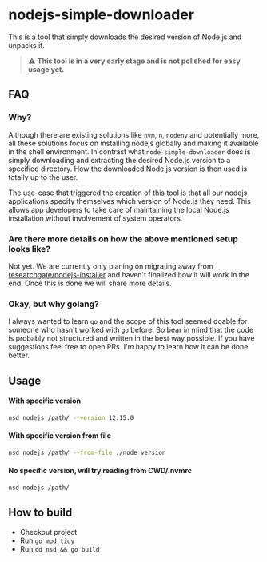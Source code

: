 # nodejs-simple-downloader

This is a tool that simply downloads the desired version of Node.js and unpacks
it.

> :warning: **This tool is in a very early stage and is not polished for easy usage yet.**

## FAQ

### Why?

Although there are existing solutions like `nvm`, `n`, `nodenv` and potentially
more, all these solutions focus on installing nodejs globally and making it
available in the shell environment. In contrast what `node-simple-downloader` does is
simply downloading and extracting the desired Node.js version to a specified directory.
How the downloaded Node.js version is then used is totally up to the user. 

The use-case that triggered the creation of this tool is that all our nodejs applications
specify themselves which version of Node.js they need. This allows app developers to take 
care of maintaining the local Node.js installation without involvement of system operators.

### Are there more details on how the above mentioned setup looks like?

Not yet. We are currently only planing on migrating away from 
[researchgate/nodejs-installer](https://github.com/researchgate/nodejs-installer/tree/researchgate)
and haven't finalized how it will work in the end. Once this is done we will share more details.

### Okay, but why golang?

I always wanted to learn `go` and the scope of this tool seemed doable for
someone who hasn't worked with `go` before. So bear in mind that the code is probably not
structured and written in the best way possible. If you have suggestions feel
free to open PRs. I'm happy to learn how it can be done better.

## Usage

#### With specific version

```bash
nsd nodejs /path/ --version 12.15.0
```

#### With specific version from file

```bash
nsd nodejs /path/ --from-file ./node_version
```

#### No specific version, will try reading from CWD/.nvmrc

```bash
nsd nodejs /path/
```

## How to build

- Checkout project
- Run `go mod tidy`
- Run `cd nsd && go build`
